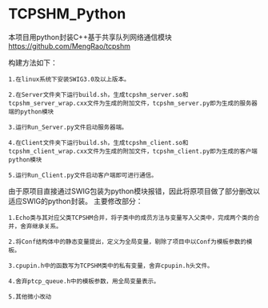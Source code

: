 # TCPSHM_Python
本项目用python封装C++基于共享队列网络通信模块 https://github.com/MengRao/tcpshm

构建方法如下：

    1.在linux系统下安装SWIG3.0及以上版本。
    
    2.在Server文件夹下运行build.sh，生成tcpshm_server.so和tcpshm_server_wrap.cxx文件为生成的附加文件，tcpshm_server.py即为生成的服务器端的python模块

    3.运行Run_Server.py文件启动服务器端。

    4.在Client文件夹下运行build.sh，生成tcpshm_client.so和tcpshm_client_wrap.cxx文件为生成的附加文件，tcpshm_client.py即为生成的客户端python模块

    5.运行Run_Client.py文件启动客户端即可进行通信。
    

由于原项目直接通过SWIG包装为python模块报错，因此将原项目做了部分删改以适应SWIG的python封装。
主要修改部分：

    1.Echo类与其对应父类TCPSHM合并，将子类中的成员方法与变量写入父类中，完成两个类的合并，舍弃继承关系。
  
    2.将Conf结构体中的静态变量提出，定义为全局变量，剔除了项目中以Conf为模板参数的模板。
  
    3.cpupin.h中的函数写为TCPSHM类中的私有变量，舍弃cpupin.h头文件。
  
    4.舍弃ptcp_queue.h中的模板参数，用全局变量表示。 
    
    5.其他微小改动
